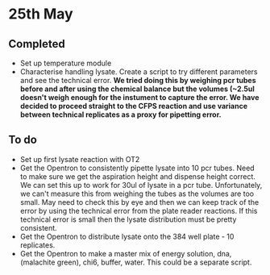

# 25th May

## Completed
* Set up temperature module
* Characterise handling lysate. Create a script to try different parameters
and see the technical error. **We tried doing this by weighing pcr tubes before
and after using the chemical balance but the volumes (~2.5ul doesn't weigh enough
for the instument to capture the error. We have decided to proceed straight to the
CFPS reaction and use variance between technical replicates as a proxy for
pipetting error.**



## To do
* Set up first lysate reaction with OT2
* Get the Opentron to consistently pipette lysate into 10 pcr tubes. Need to make sure
we get the aspiration height and dispense height correct. We can set this up to work
for 30ul of lysate in a pcr tube. Unfortunately, we can't measure this from weighing
the tubes as the volumes are too small. May need to check this by eye and then we
can keep track of the error by using the technical error from the plate reader reactions.
If this technical error is small then the lysate distribution must be pretty consistent.
* Get the Opentron to distribute lysate onto the 384 well plate - 10 replicates.
* Get the Opentron to make a master mix of energy solution, dna, (malachite green),
chi6, buffer, water. This could be a separate script.
